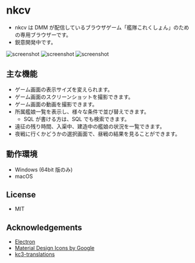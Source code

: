 nkcv
====

* nkcv は DMM が配信しているブラウザゲーム「艦隊これくしょん」のための専用ブラウザーです。
* 鋭意開発中です。

![screenshot](https://raw.githubusercontent.com/kbinani/nkcv/master/img/ss1.png)
![screenshot](https://raw.githubusercontent.com/kbinani/nkcv/master/img/ss3.png)
![screenshot](https://raw.githubusercontent.com/kbinani/nkcv/master/img/ss2.png)

主な機能
----

* ゲーム画面の表示サイズを変えられます。
* ゲーム画面のスクリーンショットを撮影できます。
* ゲーム画面の動画を撮影できます。
* 所属艦娘一覧を表示し、様々な条件で並び替えできます。
  * SQL が書ける方は、SQL でも検索できます。
* 遠征の残り時間、入渠中、建造中の艦娘の状況を一覧できます。
* 夜戦に行くかどうかの選択画面で、昼戦の結果を見ることができます。

動作環境
----

* Windows (64bit 版のみ)
* macOS

License
----

* MIT

Acknowledgements
----

* [Electron](https://electronjs.org/)
* [Material Design Icons by Google](https://material.io/tools/icons/)
* [kc3-translations](https://github.com/KC3Kai/kc3-translations)
